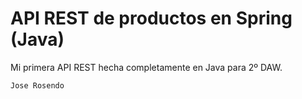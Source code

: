 # API REST de productos en Spring (Java)
Mi primera API REST hecha completamente en Java para 2º DAW.

``Jose Rosendo``

